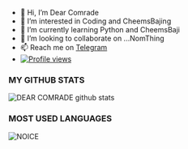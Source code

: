 - 👋 Hi, I’m Dear Comrade
- 👀 I’m interested in Coding and CheemsBajing
- 🌱 I’m currently learning Python and CheemsBaji
- 💞️ I’m looking to collaborate on ...NomThing
- 📫 Reach me on [Telegram](https://t.me/XDComrade)
- [![Profile views](https://komarev.com/ghpvc/?username=ComradeDear&label=Profile%20views)](https://github.com/ComradeDear)


<!---
ComradeDear/ComradeDear is a ✨ special ✨ repository because its `README.md` (this file) appears on your GitHub profile.
You can click the Preview link to take a look at your changes.
--->
### MY GITHUB STATS 
![DEAR COMRADE github stats](https://github-readme-stats.vercel.app/api?username=ComradeDear&show_icons=true&theme=midnight-purple)

### MOST USED LANGUAGES
![NOICE](https://github-readme-stats.vercel.app/api/top-langs/?username=ComradeDear&theme=midnight-purple)
